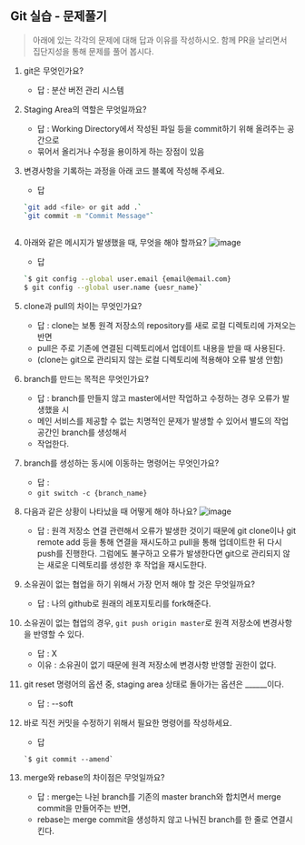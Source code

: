 ## Git 실습 - 문제풀기
> 아래에 있는 각각의 문제에 대해 답과 이유를 작성하시오.
> 함께 PR을 날리면서 집단지성을 통해 문제를 풀어 봅시다.

1. git은 무엇인가요?   
   - 답 : 분산 버전 관리 시스템
  
2. Staging Area의 역할은 무엇일까요?
   - 답 : Working Directory에서 작성된 파일 등을 commit하기 위해 올려주는 공간으로
   - 묶어서 올리거나 수정을 용이하게 하는 장점이 있음

3. 변경사항을 기록하는 과정을 아래 코드 블록에 작성해 주세요.
   - 답
   ```bash
   `git add <file> or git add .`
   `git commit -m "Commit Message"`
  
   ```

4. 아래와 같은 메시지가 발생했을 때, 무엇을 해야 할까요?
![image](https://user-images.githubusercontent.com/98133984/181182281-4d01a374-62fe-4957-9a07-1efc005e35d3.png)
   - 답
   ```bash
   `$ git config --global user.email {email@email.com}
   $ git config --global user.name {uesr_name}`
   ```

5. clone과 pull의 차이는 무엇인가요?
   - 답 : clone는 보통 원격 저장소의 repository를 새로 로컬 디렉토리에 가져오는 반면
   - pull은 주로 기존에 연결된 디렉토리에서 업데이트 내용을 받을 때 사용된다.
   - (clone는 git으로 관리되지 않는 로컬 디렉토리에 적용해야 오류 발생 안함)
  
6. branch를 만드는 목적은 무엇인가요?
    - 답 : branch를 만들지 않고 master에서만 작업하고 수정하는 경우 오류가 발생했을 시
    - 메인 서비스를 제공할 수 없는 치명적인 문제가 발생할 수 있어서 별도의 작업 공간인 branch를 생성해서
    - 작업한다.

7. branch를 생성하는 동시에 이동하는 명령어는 무엇인가요?
    - 답 :
    - `git switch -c {branch_name}`

8. 다음과 같은 상황이 나타났을 때 어떻게 해야 하나요?
   ![image](https://user-images.githubusercontent.com/98133984/181183354-df42d325-b839-48e1-a4c6-667c20b33d5c.png)
    - 답 : 원격 저장소 연결 관련해서 오류가 발생한 것이기 때문에 git clone이나 git remote add 등을 통해 연결을 재시도하고 pull을 통해 업데이트한 뒤 다시 push를 진행한다. 그럼에도 불구하고 오류가 발생한다면 git으로 관리되지 않는 새로운 디렉토리를 생성한 후 작업을 재시도한다.

9.  소유권이 없는 협업을 하기 위해서 가장 먼저 해야 할 것은 무엇일까요?
    - 답 : 나의 github로 원래의 레포지토리를 fork해준다.


10. 소유권이 없는 협업의 경우, `git push origin master`로 원격 저장소에 변경사항을 반영할 수 있다.
    - 답 : X
    - 이유 : 소유권이 없기 때문에 원격 저장소에 변경사항 반영할 권한이 없다.
 
11. git reset 명령어의 옵션 중, staging area 상태로 돌아가는 옵션은 ______이다.
    - 답 : --soft

12. 바로 직전 커밋을 수정하기 위해서 필요한 명령어를 작성하세요.
    - 답
    ```
    `$ git commit --amend`
    ```

13. merge와 rebase의 차이점은 무엇일까요? 
     - 답 : merge는 나뉜 branch를 기존의 master branch와 합치면서 merge commit을 만들어주는 반면,
     - rebase는 merge commit을 생성하지 않고 나눠진 branch를 한 줄로 연결시킨다.
